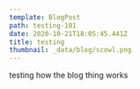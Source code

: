 ```yaml
---
template: BlogPost
path: testing-101
date: 2020-10-21T18:05:45.441Z
title: testing
thumbnail: _data/blog/scowl.png
---
```

testing how the blog thing works